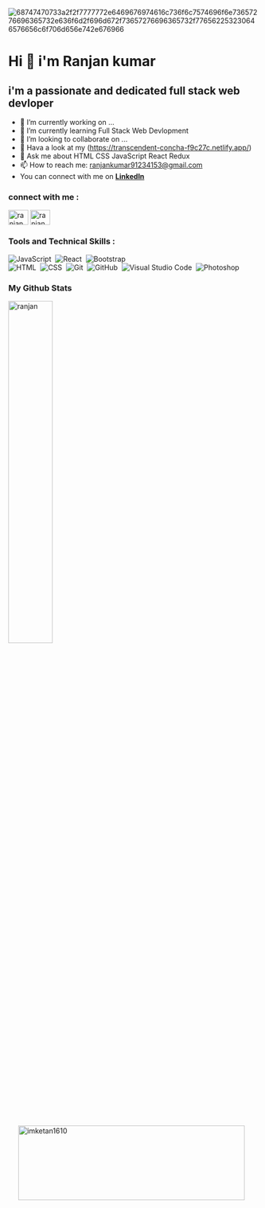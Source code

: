   ![68747470733a2f2f7777772e6469676974616c736f6c7574696f6e73657276696365732e636f6d2f696d672f73657276696365732f776562253230646576656c6f706d656e742e676966](https://user-images.githubusercontent.com/107936455/203690603-726e50ce-2cf6-4b62-82ee-d51ed9100f05.gif)

  # Hi 👋 i'm Ranjan kumar 
   
 
   
   ## i'm a passionate and dedicated full stack web devloper
   
- 🔭 I’m currently working on ...
- 🌱 I’m currently learning Full Stack Web Devlopment         
- 👯 I’m looking to collaborate on ...    
- 🤔 Hava a look at my (https://transcendent-concha-f9c27c.netlify.app/)
- 💬 Ask me about HTML CSS JavaScript React Redux
- 📫 How to reach me: ranjankumar91234153@gmail.com
- You can connect with me on [**LinkedIn**](https://www.linkedin.com/in/ranjan-kumar-a8590a237/)


### connect with me :

<a href="https://www.linkedin.com/in/ranjan-kumar-a8590a237/"><img align="center" src="https://cdn-icons-png.flaticon.com/512/174/174857.png" alt="ranjan" height="30" width="40" /></a>
<a href="https://www.linkedin.com/in/ranjan-kumar-a8590a237/"><img align="center" src="https://banner2.cleanpng.com/20180320/rse/kisspng-html-web-design-scalable-vector-graphics-world-wid-html5-icon-hd-5ab0c85c114163.9859552115215350680707.jpg" alt="ranjan" height="30" width="40" /></a>



### Tools and Technical Skills :


![JavaScript](https://img.shields.io/badge/-JavaScript-05122A?style=flat&logo=javascript)&nbsp;
![React](https://img.shields.io/badge/-React-05122A?style=flat&logo=react)&nbsp;
![Bootstrap](https://img.shields.io/badge/-Bootstrap-05122A?style=flat&logo=bootstrap&logoColor=563D7C)\
![HTML](https://img.shields.io/badge/-HTML-05122A?style=flat&logo=HTML5)&nbsp;
![CSS](https://img.shields.io/badge/-CSS-05122A?style=flat&logo=CSS3&logoColor=1572B6)&nbsp;
![Git](https://img.shields.io/badge/-Git-05122A?style=flat&logo=git)&nbsp;
![GitHub](https://img.shields.io/badge/-GitHub-05122A?style=flat&logo=github)&nbsp;
![Visual Studio Code](https://img.shields.io/badge/-Visual%20Studio%20Code-05122A?style=flat&logo=visual-studio-code&logoColor=007ACC)&nbsp;
![Photoshop](https://img.shields.io/badge/-Photoshop-05122A?style=flat&logo=adobe-photoshop)&nbsp;
<br />

### My Github Stats

<p><img align="left" width="42%" src="https://github-readme-stats.vercel.app/api?username=ranjankumar9" alt="ranjan" /></p> 
<p><img align="center" width="95%" height="150px" margin="auto" style="padding:20px" src="https://github-readme-streak-stats.herokuapp.com/?user=ranjankumar9&" alt="imketan1610" /></p> <br>




